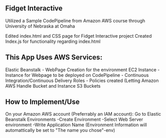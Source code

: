 ## Fidget Interactive
Utilized a Sample CodePipeline from Amazon AWS course through University of Nebraska at Omaha

Edited index.html and CSS page for Fidget Interactive project
Created Index.js for functionality regarding index.html

## This App Uses AWS Services:
Elastic Beanstalk - WebPage Creation for the environment 
EC2 Instance - Instance for Webpage to be deployed on
CodePipeline - Continuous Integration/Continuous Delivery
Roles - Policies created (Letting Amazon AWS Handle Bucket and Instance 
S3 Buckets

## How to Implement/Use
On your Amazon AWS account (Preferrably an IAM account):
Go to Elastic Beanstalk Environments
-Create Environment
-Select Web Server environment
-Write Application Name (Environment Information will automattically be set to "The name you chose"-env)

